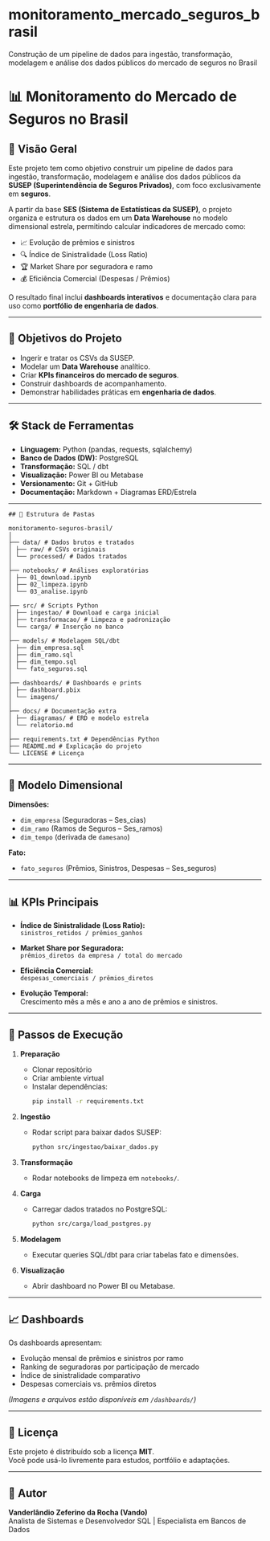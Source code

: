 # monitoramento_mercado_seguros_brasil
Construção de um pipeline de dados para ingestão, transformação, modelagem e análise dos dados públicos do mercado de seguros no Brasil
# 📊 Monitoramento do Mercado de Seguros no Brasil

## 📌 Visão Geral
Este projeto tem como objetivo construir um pipeline de dados para ingestão, transformação, modelagem e análise dos dados públicos da **SUSEP (Superintendência de Seguros Privados)**, com foco exclusivamente em **seguros**.

A partir da base **SES (Sistema de Estatísticas da SUSEP)**, o projeto organiza e estrutura os dados em um **Data Warehouse** no modelo dimensional estrela, permitindo calcular indicadores de mercado como:

- 📈 Evolução de prêmios e sinistros
- 🔍 Índice de Sinistralidade (Loss Ratio)
- 🏆 Market Share por seguradora e ramo
- 💰 Eficiência Comercial (Despesas / Prêmios)

O resultado final inclui **dashboards interativos** e documentação clara para uso como **portfólio de engenharia de dados**.

---

## 🎯 Objetivos do Projeto
- Ingerir e tratar os CSVs da SUSEP.
- Modelar um **Data Warehouse** analítico.
- Criar **KPIs financeiros do mercado de seguros**.
- Construir dashboards de acompanhamento.
- Demonstrar habilidades práticas em **engenharia de dados**.

---

## 🛠️ Stack de Ferramentas

- **Linguagem:** Python (pandas, requests, sqlalchemy)
- **Banco de Dados (DW):** PostgreSQL
- **Transformação:** SQL / dbt
- **Visualização:** Power BI ou Metabase
- **Versionamento:** Git + GitHub
- **Documentação:** Markdown + Diagramas ERD/Estrela

---
```
## 📂 Estrutura de Pastas

monitoramento-seguros-brasil/
│
├── data/ # Dados brutos e tratados
│ ├── raw/ # CSVs originais
│ └── processed/ # Dados tratados
│
├── notebooks/ # Análises exploratórias
│ ├── 01_download.ipynb
│ ├── 02_limpeza.ipynb
│ └── 03_analise.ipynb
│
├── src/ # Scripts Python
│ ├── ingestao/ # Download e carga inicial
│ ├── transformacao/ # Limpeza e padronização
│ └── carga/ # Inserção no banco
│
├── models/ # Modelagem SQL/dbt
│ ├── dim_empresa.sql
│ ├── dim_ramo.sql
│ ├── dim_tempo.sql
│ └── fato_seguros.sql
│
├── dashboards/ # Dashboards e prints
│ ├── dashboard.pbix
│ └── imagens/
│
├── docs/ # Documentação extra
│ ├── diagramas/ # ERD e modelo estrela
│ └── relatorio.md
│
├── requirements.txt # Dependências Python
├── README.md # Explicação do projeto
└── LICENSE # Licença 
```

---

## 🧩 Modelo Dimensional

**Dimensões:**
- `dim_empresa` (Seguradoras – Ses_cias)
- `dim_ramo` (Ramos de Seguros – Ses_ramos)
- `dim_tempo` (derivada de `damesano`)

**Fato:**
- `fato_seguros` (Prêmios, Sinistros, Despesas – Ses_seguros)

---

## 📊 KPIs Principais

- **Índice de Sinistralidade (Loss Ratio):**  
  `sinistros_retidos / prêmios_ganhos`

- **Market Share por Seguradora:**  
  `prêmios_diretos da empresa / total do mercado`

- **Eficiência Comercial:**  
  `despesas_comerciais / prêmios_diretos`

- **Evolução Temporal:**  
  Crescimento mês a mês e ano a ano de prêmios e sinistros.

---

## 🚀 Passos de Execução

1. **Preparação**  
   - Clonar repositório  
   - Criar ambiente virtual  
   - Instalar dependências:
     ```bash
     pip install -r requirements.txt
     ```

2. **Ingestão**  
   - Rodar script para baixar dados SUSEP:
     ```bash
     python src/ingestao/baixar_dados.py
     ```

3. **Transformação**  
   - Rodar notebooks de limpeza em `notebooks/`.

4. **Carga**  
   - Carregar dados tratados no PostgreSQL:
     ```bash
     python src/carga/load_postgres.py
     ```

5. **Modelagem**  
   - Executar queries SQL/dbt para criar tabelas fato e dimensões.

6. **Visualização**  
   - Abrir dashboard no Power BI ou Metabase.

---

## 📈 Dashboards
Os dashboards apresentam:
- Evolução mensal de prêmios e sinistros por ramo
- Ranking de seguradoras por participação de mercado
- Índice de sinistralidade comparativo
- Despesas comerciais vs. prêmios diretos

*(Imagens e arquivos estão disponíveis em `/dashboards/`)*

---

## 📜 Licença
Este projeto é distribuído sob a licença **MIT**.  
Você pode usá-lo livremente para estudos, portfólio e adaptações.

---

## 👤 Autor
**Vanderlândio Zeferino da Rocha (Vando)**  
Analista de Sistemas e Desenvolvedor SQL | Especialista em Bancos de Dados  
